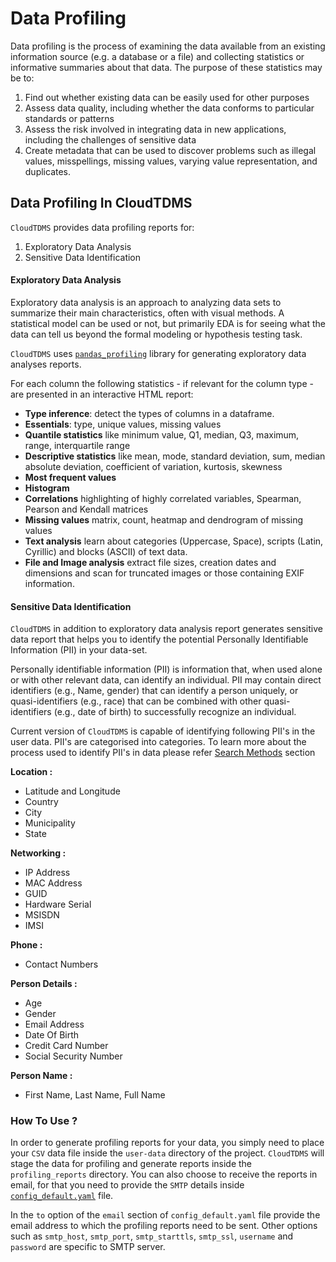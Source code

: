# Data Profiling

Data profiling is the process of examining the data available from an existing information source (e.g. a database or a file) 
and collecting statistics or informative summaries about that data. The purpose of these statistics may be to: 

1. Find out whether existing data can be easily used for other purposes
2. Assess data quality, including whether the data conforms to particular standards or patterns
4. Assess the risk involved in integrating data in new applications, including the challenges of sensitive data
5. Create metadata that can be used to discover problems such as illegal values, misspellings, missing values, varying value representation, and duplicates.

## Data Profiling In CloudTDMS

`CloudTDMS` provides data profiling reports for:

1. Exploratory Data Analysis
2. Sensitive Data Identification
 
#### Exploratory Data Analysis 
Exploratory data analysis is an approach to analyzing data sets to summarize their main characteristics, often with 
visual methods. A statistical model can be used or not, but primarily EDA is for seeing what the data can tell us beyond 
the formal modeling or hypothesis testing task.

`CloudTDMS` uses [`pandas_profiling`](http://github.com/pandas-profiling/pandas-profiling) library for generating exploratory data analyses reports.

For each column the following statistics - if relevant for the column type - are presented in an interactive HTML report:

* **Type inference**: detect the types of columns in a dataframe.
* **Essentials**: type, unique values, missing values
* **Quantile statistics** like minimum value, Q1, median, Q3, maximum, range, interquartile range
* **Descriptive statistics** like mean, mode, standard deviation, sum, median absolute deviation, coefficient of variation, kurtosis, skewness
* **Most frequent values**
* **Histogram**
* **Correlations** highlighting of highly correlated variables, Spearman, Pearson and Kendall matrices
* **Missing values** matrix, count, heatmap and dendrogram of missing values
* **Text analysis** learn about categories (Uppercase, Space), scripts (Latin, Cyrillic) and blocks (ASCII) of text data.
* **File and Image analysis** extract file sizes, creation dates and dimensions and scan for truncated images or those containing EXIF information.
 
#### Sensitive Data Identification

`CloudTDMS` in addition to exploratory data analysis report generates sensitive data report that helps you to identify 
the potential Personally Identifiable Information (PII) in your data-set.
 
Personally identifiable information (PII) is information that, when used alone or with other relevant data, can identify
an individual. PII may contain direct identifiers (e.g., Name, gender) that can identify a person uniquely, or 
quasi-identifiers (e.g., race) that can be combined with other quasi-identifiers (e.g., date of birth) to successfully 
recognize an individual.

Current version of `CloudTDMS` is capable of identifying following PII's in the user data. PII's are categorised into
categories. To learn more about the process used to identify PII's in data please refer [Search Methods](personal_identifiable_information.md#cloudtdms-pii-search-methods-version-10-reference) section 

**Location :**

+ Latitude and Longitude
+ Country
+ City
+ Municipality
+ State  

**Networking :**

+ IP Address
+ MAC Address
+ GUID
+ Hardware Serial
+ MSISDN
+ IMSI

**Phone :**    

+ Contact Numbers
 
**Person Details :**

+ Age
+ Gender
+ Email Address
+ Date Of Birth
+ Credit Card Number
+ Social Security Number
   
**Person Name :**

+ First Name, Last Name, Full Name

### How To Use ?

In order to generate profiling reports for your data, you simply need to place your `CSV` data file inside the `user-data`
directory of the project. `CloudTDMS` will stage the data for profiling and generate reports inside the `profiling_reports`
directory. You can also choose to receive the reports in email, for that you need to provide the `SMTP` details inside 
[`config_default.yaml`]() file. 

In the `to` option of the `email` section of `config_default.yaml` file provide the email
address to which the profiling reports need to be sent. Other options such as `smtp_host`, `smtp_port`, `smtp_starttls`, `smtp_ssl`,
`username` and `password` are specific to SMTP server.
